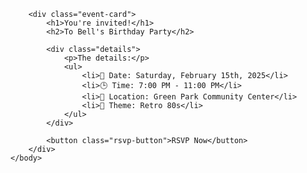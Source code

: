 <!DOCTYPE html>
<html>
    <head>
        <meta charset="utf-8">
        <title>Project: Event invite</title>
        <link rel="stylesheet" href="styles.css">
    </head>
    <body>

        <div class="event-card">
            <h1>You're invited!</h1>
            <h2>To Bell's Birthday Party</h2>
            
            <div class="details">
                <p>The details:</p>
                <ul>
                    <li>📅 Date: Saturday, February 15th, 2025</li>
                    <li>🕒 Time: 7:00 PM - 11:00 PM</li>
                    <li>📍 Location: Green Park Community Center</li>
                    <li>🎉 Theme: Retro 80s</li>
                </ul>
            </div>
            
            <button class="rsvp-button">RSVP Now</button>
        </div>
    </body>
</html>
